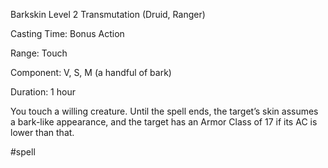 Barkskin
Level 2 Transmutation (Druid, Ranger)

Casting Time: Bonus Action

Range: Touch

Component: V, S, M (a handful of bark)

Duration: 1 hour

You touch a willing creature. Until the spell ends, the target’s skin assumes a bark-like appearance, and the target has an Armor Class of 17 if its AC is lower than that.

#spell